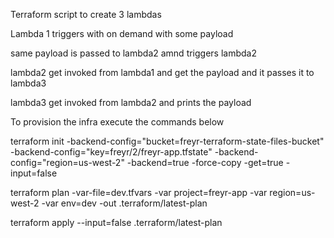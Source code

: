 Terraform script to create 3 lambdas

Lambda 1 triggers with on demand with some payload

same payload is passed to lambda2 amnd triggers lambda2

lambda2 get invoked from lambda1 and get the payload and it passes it to lambda3

lambda3 get invoked from lambda2 and prints the payload

To provision the infra execute the commands below

terraform init -backend-config="bucket=freyr-terraform-state-files-bucket" -backend-config="key=freyr/2/freyr-app.tfstate" -backend-config="region=us-west-2" -backend=true -force-copy -get=true -input=false


terraform plan -var-file=dev.tfvars -var project=freyr-app -var region=us-west-2 -var env=dev -out .terraform/latest-plan

terraform apply --input=false .terraform/latest-plan